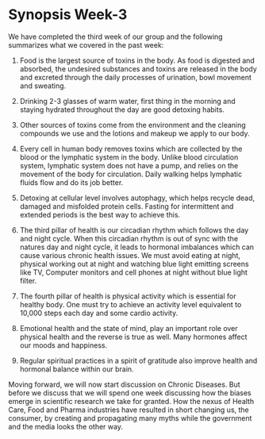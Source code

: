 # Synopsis Week-3

We have completed the third  week of our group and the following summarizes what we covered in the past week: 

1. Food is the largest source of toxins in the body. As food is digested and absorbed, the undesired substances and toxins are released in the body and excreted through the daily processes of urination, bowl movement and sweating. 

2. Drinking 2-3 glasses of warm water, first thing in the morning and staying hydrated throughout the day are good detoxing habits.

3. Other sources of toxins come from the environment and the cleaning compounds we use and the lotions and makeup we apply to our body. 

4. Every cell in human body removes toxins which are collected by the blood or the lymphatic system in the body. Unlike blood circulation system, lymphatic system does not have a pump, and relies on the movement of the body for circulation. Daily walking helps lymphatic fluids flow and do its job better. 

5. Detoxing at cellular level involves autophagy, which helps recycle dead, damaged and misfolded protein cells. Fasting for intermittent and extended periods is the best way to achieve this. 

6. The third pillar of health is our circadian rhythm which follows the day and night cycle. When this circadian rhythm is out of sync with the natures day and night cycle, it leads to hormonal imbalances which can cause various chronic health issues. We must avoid eating at night, physical working out at night and watching blue light emitting screens like TV, Computer monitors and cell phones at night without blue light filter. 

7. The fourth pillar of health is physical  activity which is essential for healthy body. One must try to achieve an activity level equivalent to 10,000 steps each day and some cardio activity. 

8. Emotional health and the state of mind, play an important role over physical health and the reverse is true as well. Many hormones affect our moods and happiness. 

9. Regular spiritual practices in a spirit of gratitude also improve health and hormonal balance within our brain.

Moving forward, we will now start discussion on Chronic Diseases. But before we discuss that we will spend one week discussing how the biases emerge in scientific research we take for granted. How the nexus of Health Care, Food and Pharma industries have resulted in short changing us, the consumer, by creating and propagating many myths while the government and the media looks the other way.